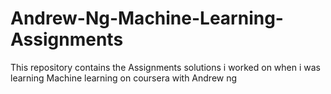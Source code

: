 # Andrew-Ng-Machine-Learning-Assignments
This repository contains the Assignments solutions i worked on when i was learning Machine learning on coursera with Andrew ng

